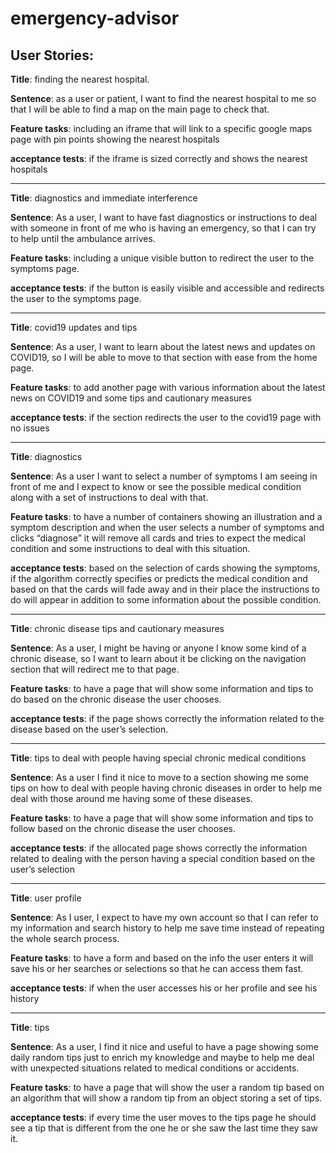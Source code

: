 # emergency-advisor

## User Stories:


**Title**: finding the nearest hospital. 

**Sentence**: as a user or patient, I want to find the nearest hospital to me so that I will be able to find a map on the main page to check that. 

**Feature tasks**: including an iframe that will link to a specific google maps page with pin points showing the nearest hospitals 

**acceptance tests**: if the iframe is sized correctly and shows the nearest hospitals 

------------------------------------------------------------------------------------------------------------------------------------------------------------------
 

**Title**: diagnostics and immediate interference 

**Sentence**: As a user, I want to have fast diagnostics or instructions to deal with someone in front of me who is having an emergency, so that I can try to help until the ambulance arrives. 

**Feature tasks**: including a unique visible button to redirect the user to the symptoms page. 

**acceptance tests**: if the button is easily visible and accessible and redirects the user to the symptoms page. 

------------------------------------------------------------------------------------------------------------------------------------------------------------------

 
 

**Title**: covid19 updates and tips 

**Sentence**: As a user, I want to learn about the latest news and updates on COVID19, so I will be able to move to that section with ease from the home page. 

**Feature tasks**: to add another page with various information about the latest news on COVID19 and some tips and cautionary measures 

**acceptance tests**: if the section redirects the user to the covid19 page with no issues  


 -----------------------------------------------------------------------------------------------------------------------------------------------------------------

 

**Title**: diagnostics 

**Sentence**: As a user I want to select a number of symptoms I am seeing in front of me and I expect to know or see the possible medical condition along with a set of instructions to deal with that. 

**Feature tasks**: to have a number of containers showing an illustration and a symptom description and when the user selects a number of symptoms and clicks “diagnose” it will remove all cards and tries to expect the medical condition and some instructions to deal with this situation. 

**acceptance tests**: based on the selection of cards showing the symptoms, if the algorithm correctly specifies or predicts the medical condition and based on that the cards will fade away and in their place the instructions to do will appear in addition to some information about the possible condition. 


 ------------------------------------------------------------------------------------------------------------------------------------------------------------------

 

**Title**: chronic disease tips and cautionary measures 

**Sentence**: As a user, I might be having or anyone I know some kind of a chronic disease, so I want to learn about it be clicking on the navigation section that will redirect me to that page. 

**Feature tasks**: to have a page that will show some information and tips to do based on the chronic disease the user chooses. 

**acceptance tests**: if the page shows correctly the information related to the disease based on the user’s selection. 


 ------------------------------------------------------------------------------------------------------------------------------------------------------------------

 

**Title**: tips to deal with people having special chronic medical conditions 

**Sentence**: As a user I find it nice to move to a section showing me some tips on how to deal with people having chronic diseases in order to help me deal with those around me having some of these diseases. 

**Feature tasks**: to have a page that will show some information and tips to follow based on the chronic disease the user chooses. 

**acceptance tests**: if the allocated page shows correctly the information related to dealing with the person having a special condition based on the user’s selection 

------------------------------------------------------------------------------------------------------------------------------------------------------------------

 

**Title**: user profile 

**Sentence**: As I user, I expect to have my own account so that I can refer to my information and search history to help me save time instead of repeating the whole search process. 

**Feature tasks**: to have a form and based on the info the user enters it will save his or her searches or selections so that he can access them fast. 

**acceptance tests**: if when the user accesses his or her profile and see his history 


 ------------------------------------------------------------------------------------------------------------------------------------------------------------------

 

**Title**: tips 

**Sentence**: As a user, I find it nice and useful to have a page showing some daily random tips just to enrich my knowledge and maybe to help me deal with unexpected situations related to medical conditions or accidents. 

**Feature tasks**: to have a page that will show the user a random tip based on an algorithm that will show a random tip from an object storing a set of tips. 

**acceptance tests**: if every time the user moves to the tips page he should see a tip that is different from the one he or she saw the last time they saw it. 

 
